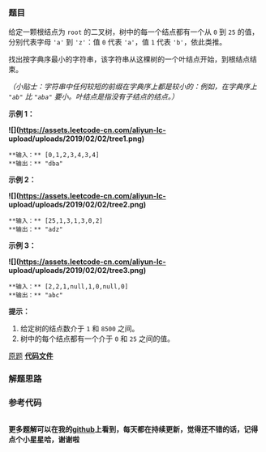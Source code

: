 ### 题目
给定一颗根结点为 `root` 的二叉树，树中的每一个结点都有一个从 `0` 到 `25` 的值，分别代表字母 `'a'` 到 `'z'`：值 `0` 代表
`'a'`，值 `1` 代表 `'b'`，依此类推。

找出按字典序最小的字符串，该字符串从这棵树的一个叶结点开始，到根结点结束。

_（小贴士：字符串中任何较短的前缀在字典序上都是较小的：例如，在字典序上  `"ab"` 比 `"aba"` 要小。叶结点是指没有子结点的结点。）_



**示例 1：**

**![](https://assets.leetcode-cn.com/aliyun-lc-
upload/uploads/2019/02/02/tree1.png)**

    
    
    **输入：** [0,1,2,3,4,3,4]
    **输出：** "dba"
    

**示例 2：**

**![](https://assets.leetcode-cn.com/aliyun-lc-
upload/uploads/2019/02/02/tree2.png)**

    
    
    **输入：** [25,1,3,1,3,0,2]
    **输出：** "adz"
    

**示例 3：**

**![](https://assets.leetcode-cn.com/aliyun-lc-
upload/uploads/2019/02/02/tree3.png)**

    
    
    **输入：** [2,2,1,null,1,0,null,0]
    **输出：** "abc"
    



**提示：**

  1. 给定树的结点数介于 `1` 和 `8500` 之间。
  2. 树中的每个结点都有一个介于 `0` 和 `25` 之间的值。

[原题](https://leetcode-cn.com/problems/smallest-string-starting-from-leaf/)    **[代码文件]()**


### 解题思路




### 参考代码

```go


```




**更多题解可以在我的[github](https://github.com/LZH139/leetcode_Go)上看到，每天都在持续更新，觉得还不错的话，记得点个小星星哈，谢谢啦**
